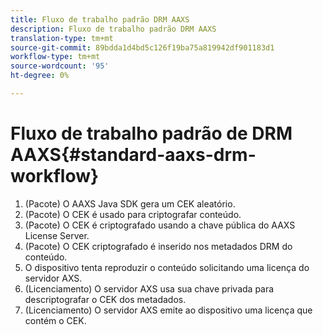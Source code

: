 ```yaml
---
title: Fluxo de trabalho padrão DRM AAXS
description: Fluxo de trabalho padrão DRM AAXS
translation-type: tm+mt
source-git-commit: 89bdda1d4bd5c126f19ba75a819942df901183d1
workflow-type: tm+mt
source-wordcount: '95'
ht-degree: 0%

---
```



# Fluxo de trabalho padrão de DRM AAXS{#standard-aaxs-drm-workflow}

1. (Pacote) O AAXS Java SDK gera um CEK aleatório.
1. (Pacote) O CEK é usado para criptografar conteúdo.
1. (Pacote) O CEK é criptografado usando a chave pública do AAXS License Server.
1. (Pacote) O CEK criptografado é inserido nos metadados DRM do conteúdo.
1. O dispositivo tenta reproduzir o conteúdo solicitando uma licença do servidor AXS.
1. (Licenciamento) O servidor AXS usa sua chave privada para descriptografar o CEK dos metadados.
1. (Licenciamento) O servidor AXS emite ao dispositivo uma licença que contém o CEK.
